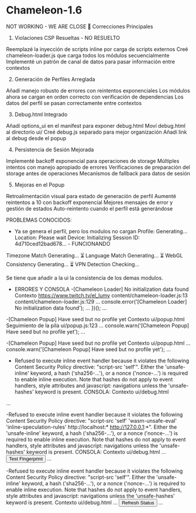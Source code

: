 # Chameleon-1.6
NOT WORKING - WE ARE CLOSE
🔧 Correcciones Principales
1. Violaciones CSP Resueltas - NO RESUELTO

Reemplazé la inyección de scripts inline por carga de scripts externos
Creé chameleon-loader.js que carga todos los módulos secuencialmente
Implementé un patrón de canal de datos para pasar información entre contextos

2. Generación de Perfiles Arreglada

Añadí manejo robusto de errores con reintentos exponenciales
Los módulos ahora se cargan en orden correcto con verificación de dependencias
Los datos del perfil se pasan correctamente entre contextos

3. Debug.html Integrado

Añadí options_ui en el manifest para exponer debug.html
Moví debug.html al directorio ui/
Creé debug.js separado para mejor organización
Añadí link al debug desde el popup

4. Persistencia de Sesión Mejorada

Implementé backoff exponencial para operaciones de storage
Múltiples intentos con manejo apropiado de errores
Verificaciones de preparación del storage antes de operaciones
Mecanismos de fallback para datos de sesión

5. Mejoras en el Popup

Retroalimentación visual para estado de generación de perfil
Aumenté reintentos a 10 con backoff exponencial
Mejores mensajes de error y gestión de estados
Auto-reintento cuando el perfil está generándose

PROBLEMAS CONOCIDOS:
- Ya se genera el perfil, pero los modulos no cargan
Profile:
Generating...
Location:
Please wait
Device:
Initializing
Session ID:
4d710ced12bad678... - FUNCIONANDO

Timezone Match
Generating...
⏳
Language Match
Generating...
⏳
WebGL Consistency
Generating...
⏳
VPN Detection
Checking...

Se tiene que añadir a la ui la consistencia de los demas modulos.

- ERRORES Y CONSOLA
-[Chameleon Loader] No initialization data found
Contexto
https://www.twitch.tv/el_lumy
content/chameleon-loader.js:13
content/chameleon-loader.js:129
...
    console.error('[Chameleon Loader] No initialization data found');
...
})();
...

-[Chameleon Popup] Have seed but no profile yet
Contexto
ui/popup.html
Seguimiento de la pila
ui/popup.js:123
...
                    console.warn('[Chameleon Popup] Have seed but no profile yet');
...

-[Chameleon Popup] Have seed but no profile yet
Contexto
ui/popup.html
...
                    console.warn('[Chameleon Popup] Have seed but no profile yet');
...

- Refused to execute inline event handler because it violates the following Content Security Policy directive: "script-src 'self'". Either the 'unsafe-inline' keyword, a hash ('sha256-...'), or a nonce ('nonce-...') is required to enable inline execution. Note that hashes do not apply to event handlers, style attributes and javascript: navigations unless the 'unsafe-hashes' keyword is present. CONSOLA:
Contexto
ui/debug.html
<!DOCTYPE html>
...

-Refused to execute inline event handler because it violates the following Content Security Policy directive: "script-src 'self' 'wasm-unsafe-eval' 'inline-speculation-rules' http://localhost:* http://127.0.0.1:*". Either the 'unsafe-inline' keyword, a hash ('sha256-...'), or a nonce ('nonce-...') is required to enable inline execution. Note that hashes do not apply to event handlers, style attributes and javascript: navigations unless the 'unsafe-hashes' keyword is present. CONSOLA:
Contexto
ui/debug.html
...
        <button onclick="testFingerprint()">Test Fingerprint</button>
...

-Refused to execute inline event handler because it violates the following Content Security Policy directive: "script-src 'self'". Either the 'unsafe-inline' keyword, a hash ('sha256-...'), or a nonce ('nonce-...') is required to enable inline execution. Note that hashes do not apply to event handlers, style attributes and javascript: navigations unless the 'unsafe-hashes' keyword is present.
Contexto
ui/debug.html
...
        <button onclick="refreshStatus()">Refresh Status</button>
...

